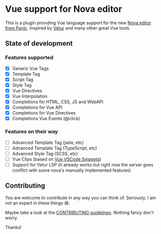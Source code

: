 # Vue support for Nova editor

This is a plugin providing Vue language support for the new [Nova editor from Panic](https://panic.com/nova/). Inspired by [Vetur](https://github.com/vuejs/vetur) and many other great Vue tools.

## State of development

### Features supported

-   [x] Generic Vue Tags
-   [x] Template Tag
-   [x] Script Tag
-   [x] Style Tag
-   [x] Vue Directives
-   [x] Vue Interpolation
-   [x] Completions for HTML, CSS, JS and WebAPI
-   [x] Completions for Vue API
-   [x] Completions for Vue Directives
-   [x] Completions Vue Events (@click)

### Features on their way

-   [ ] Advanced Template Tag (jade, etc)
-   [ ] Advanced Template Tag (TypeScript, etc)
-   [ ] Advanced Style Tag (SCSS, etc)
-   [ ] Vue Clips (based on [Vue VSCode Snippets](https://github.com/sdras/vue-vscode-snippets))
-   [ ] Support for Vetur LSP (it already works but right now the server goes conflict with some nova's manually implemented features)

## Contributing

You are welcome to contribute in any way you can think of. Seriously, I am not an expert in these things 😅.

Maybe take a look at the [CONTRIBUTING guidelines](./CONTRIBUTING.md). Nothing fancy don't worry.

Thanks!
